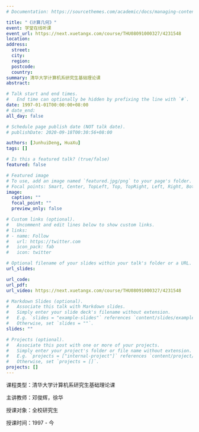 ```yaml
---
# Documentation: https://sourcethemes.com/academic/docs/managing-content/

title: "《计算几何》"
event: 学堂在线听课
event_url: https://next.xuetangx.com/course/THU08091000327/4231548
location:
address:
  street:
  city:
  region:
  postcode:
  country:
summary: 清华大学计算机系研究生基础理论课
abstract: 

# Talk start and end times.
#   End time can optionally be hidden by prefixing the line with `#`.
date: 1997-01-01T00:00:00+08:00
# date_end: 
all_day: false

# Schedule page publish date (NOT talk date).
# publishDate: 2020-09-18T00:30:56+08:00

authors: [JunhuiDeng, HuaXu]
tags: []

# Is this a featured talk? (true/false)
featured: false

# Featured image
# To use, add an image named `featured.jpg/png` to your page's folder. 
# Focal points: Smart, Center, TopLeft, Top, TopRight, Left, Right, BottomLeft, Bottom, BottomRight.
image:
  caption: ""
  focal_point: ""
  preview_only: false

# Custom links (optional).
#   Uncomment and edit lines below to show custom links.
# links:
# - name: Follow
#   url: https://twitter.com
#   icon_pack: fab
#   icon: twitter

# Optional filename of your slides within your talk's folder or a URL.
url_slides:

url_code:
url_pdf:
url_video: https://next.xuetangx.com/course/THU08091000327/4231548

# Markdown Slides (optional).
#   Associate this talk with Markdown slides.
#   Simply enter your slide deck's filename without extension.
#   E.g. `slides = "example-slides"` references `content/slides/example-slides.md`.
#   Otherwise, set `slides = ""`.
slides: ""

# Projects (optional).
#   Associate this post with one or more of your projects.
#   Simply enter your project's folder or file name without extension.
#   E.g. `projects = ["internal-project"]` references `content/project/deep-learning/index.md`.
#   Otherwise, set `projects = []`.
projects: []
---
```

课程类型：清华大学计算机系研究生基础理论课

主讲教师：邓俊辉，徐华

授课对象：全校研究生

授课时间：1997 - 今
